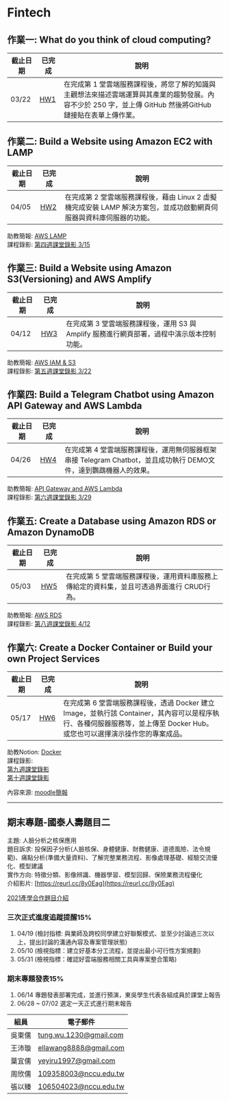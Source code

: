 
# Fintech

## 作業一: What do you think of cloud computing?

| 截止日期 | 已完成 | 說明 | 
| --- | --- | --- |
| 03/22 | [HW1](https://github.com/tungwu1230/Fintech/tree/main/HW1) | 在完成第 1 堂雲端服務課程後，將您了解的知識與主觀想法來描述雲端運算與其產業的趨勢發展。內容不少於 250 字，並上傳 GitHub 然後將GitHub 鏈接貼在表單上傳作業。 |

## 作業二: Build a Website using Amazon EC2 with LAMP

| 截止日期 | 已完成 | 說明 |
| --- | --- | --- |
| 04/05 | [HW2](https://youtu.be/H0C-zJOY5sk) | 在完成第 2 堂雲端服務課程後，藉由 Linux 2 虛擬機完成安裝 LAMP 解決方案包，並成功啟動網頁伺服器與資料庫伺服器的功能。 |

助教簡報: [AWS LAMP](https://drive.google.com/file/d/1ysolgVFlpZTMhIPXL7sbdnSzjG5XUicN/view)  
課程錄影: [第四週課堂錄影 3/15](https://drive.google.com/drive/folders/1MaqK-3HvPeBFK-5OjdqAGHtW04jdkZnB)

## 作業三: Build a Website using Amazon S3(Versioning) and AWS Amplify

| 截止日期 | 已完成 | 說明 |
| --- | --- | --- |
| 04/12 | [HW3](https://youtu.be/PTqI3iaRK9Y) | 在完成第 3 堂雲端服務課程後，運用 S3 與Amplify 服務進行網頁部署，過程中演示版本控制功能。 |

 助教簡報: [AWS IAM & S3](https://drive.google.com/file/d/1zTAF-32yebhsIAqjfyM30cjMKl9lvbf-/view)  
 課程錄影: [第五週課堂錄影 3/22](https://drive.google.com/drive/folders/1piSFgvRxU3414lnz42Fdb2LaKsxnUQQd)

## 作業四: Build a Telegram Chatbot using Amazon API Gateway and AWS Lambda

| 截止日期 | 已完成 | 說明 |
| --- | --- | --- |
| 04/26 | [HW4](https://youtu.be/2smFjrxE--Q) | 在完成第 4 堂雲端服務課程後，運用無伺服器框架串接 Telegram Chatbot，並且成功執行 DEMO文件，達到鸚鵡機器人的效果。 |  

 助教簡報: [API Gateway and AWS Lambda](https://drive.google.com/file/d/1-AsnJmAldi_-gPnxdQcyBifScMmR_IBk/view)  
 課程錄影: [第六週課堂錄影 3/29](https://drive.google.com/drive/folders/1DilYy5s7VwQedzbzG-7fMtAd-PxLb3VE)

## 作業五: Create a Database using Amazon RDS or Amazon DynamoDB

| 截止日期 | 已完成 | 說明 |
| --- | --- | --- |
| 05/03 | [HW5](https://youtu.be/gvBtVgqwcWA) | 在完成第 5 堂雲端服務課程後，運用資料庫服務上傳給定的資料集，並且可透過界面進行 CRUD行為。 |  

助教簡報: [AWS RDS](https://drive.google.com/file/d/1-Tt21ovueEePMO75VcPnuZADbrIcL4jH/view)  
課程錄影: [第八週課堂錄影 4/12](https://drive.google.com/drive/folders/10YFAY4QlK26LZ0Y6eftc004cRrKSu1B-)

## 作業六: Create a Docker Container or Build your own Project Services

| 截止日期 | 已完成 | 說明 |
| --- | --- | --- |
| 05/17 | [HW6](https://youtu.be/n599Oq_9kcI) | 在完成第 6 堂雲端服務課程後，透過 Docker 建立Image，並執行該 Container，其內容可以是程序執行、各種伺服器服務等，並上傳至 Docker Hub。或您也可以選擇演示操作您的專案成品。 |  

助教Notion: [Docker](https://www.notion.so/Docker-5cc2ffdbebd44dc1ab46ab1dfc31ebeb)  
課程錄影:  
[第九週課堂錄影](https://drive.google.com/drive/folders/1WHn97vTfOfPQ9DR7qKWSo60ZGjx0V81A)  
[第十週課堂錄影](https://drive.google.com/drive/folders/1n70P9nWd8C9alEHDqOM7QziRLS0uyEOv)


內容來源: [moodle簡報](https://drive.google.com/file/d/1RCUnZUk5qfb_ukjVjv5ievIR-3ZHs6Do/view)

---
## 期末專題-國泰人壽題目二  
主題: 人臉分析之核保應用  
題目訴求: 投保因子分析(人臉核保、身體健康、財務健康、道德風險、法令規範)、痛點分析(準備大量資料)、了解完整業務流程、影像處理基礎、經驗交流優化、模型建議  
實作方向: 特徵分類、影像辨識、機器學習、模型回歸、保險業務流程優化  
介紹影片: [https://reurl.cc/8y0Eag](https://reurl.cc/8y0Eag)  

[2021產學合作題目介紹](https://docs.google.com/presentation/d/e/2PACX-1vTgVktGm1OwqWspx_PkFQlhR6oqPFXTV5oj0JYOdR-guBzKBEbyXLfKKXRenI2HkhT4iHwYGStgoAIA/pub?start=false&loop=false&delayms=3000&slide=id.gc356cb2501_0_212)

### 三次正式進度追蹤提醒15%  
1. 04/19 (檢討指標: 與業師及跨校同學建立好聯繫模式、並至少討論過三次以上，提出討論的溝通內容及專案管理狀態)
2. 05/10 (檢視指標：建立好基本分工流程，並提出最小可行性方案規劃)  
3. 05/31 (檢視指標：確認好雲端服務相關工具與專案整合策略)

### 期末專題發表15%  
1. 06/14 專題發表部署完成，並進行預演，東吳學生代表各組成員於課堂上報告  
2. 06/28 ~ 07/02 選定一天正式進行期末報告  

| 組員 | 電子郵件 |
| --- | --- |
| 吳東儒 | tung.wu.1230@gmail.com |
| 王沛璇 | ellawang8888@gmail.com |
| 葉宜儒 | yeyiru1997@gmail.com |
| 周欣儒 | 109358003@nccu.edu.tw |
| 張以臻 | 106504023@nccu.edu.tw |
